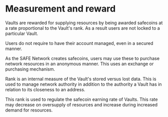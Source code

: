 # Measurement and reward
Vaults are rewarded for supplying resources by being awarded safecoins at a rate proportional to the Vault's rank. As a result users are not locked to a particular Vault.

Users do not require to have their account managed, even in a secured manner.

As the SAFE Network creates safecoins, users may use these to purchase network resources in an anonymous manner. This uses an exchange or purchasing mechanism.

Rank is an internal measure of the Vault's stored versus lost data. This is used to manage network authority in addition to the authority a Vault has in relation to its closeness to an address.

This rank is used to regulate the safecoin earning rate of Vaults. This rate may decrease on oversupply of resources and increase during increased demand for resources.
